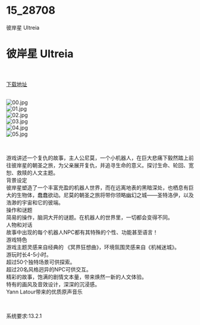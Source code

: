 # 15_28708
彼岸星 Ultreia
# 彼岸星 Ultreia
 <br/></br>
[下载地址](https://www.switch520.cc/article/28708 "下载地址")
<br/></br>

<p><img title="00.jpg" src="https://www.switch520.cc/muke_img/2022_03_26_980f5fb88e927.jpg" alt="00.jpg"><br>
<img title="01.jpg" src="https://www.switch520.cc/muke_img/2022_03_26_05b056a27342e.jpg" alt="01.jpg"><br>
<img title="02.jpg" src="https://www.switch520.cc/muke_img/2022_03_26_d9862c8affa67.jpg" alt="02.jpg"><br>
<img title="03.jpg" src="https://www.switch520.cc/muke_img/2022_03_26_2c61e0795c18b.jpg" alt="03.jpg"><br>
<img title="04.jpg" src="https://www.switch520.cc/muke_img/2022_03_26_866188c16abca.jpg" alt="04.jpg"><br>
<img title="05.jpg" src="https://www.switch520.cc/muke_img/2022_03_26_2d9691e9a4c91.jpg" alt="05.jpg"></p>
<p>&nbsp;</p>
<p>游戏讲述一个复仇的故事，主人公尼莫，一个小机器人，在巨大悲痛下毅然踏上前往彼岸星的朝圣之旅，为父亲展开复仇，并追寻生命的意义。探讨生命、轮回、宽恕、救赎的人文主题。<br>
背景设定<br>
彼岸星塑造了一个丰富充盈的机器人世界，而在远离地表的黑暗深处，也栖息有巨大的生物体，蠢蠢欲动。尼莫的朝圣之旅将带你领略幽幻之城——圣特洛伊，以及浩渺的宇宙和它的彼端。<br>
操作和谜题<br>
简易的操作，脑洞大开的谜题。在机器人的世界里，一切都会变得不同。<br>
人物和对话<br>
故事中出现的每个机器人NPC都有其特殊的个性、功能甚至语言！<br>
游戏特色<br>
游戏主题灵感来自经典的 《冥界狂想曲》，环境氛围灵感来自《机械迷城》。<br>
游玩时长4-5小时。<br>
超过50个独特场景可供探索。<br>
超过20名风格迥异的NPC可供交互。<br>
精彩的故事，饱满的剧情文本量，带来焕然一新的人文体验。<br>
特有的画风及音效设计，深深的沉浸感。<br>
Yann Latour带来的优质原声音乐</p>
<p>&nbsp;</p>
<p>系统要求:13.2.1</p>



<p>&nbsp;</p>
